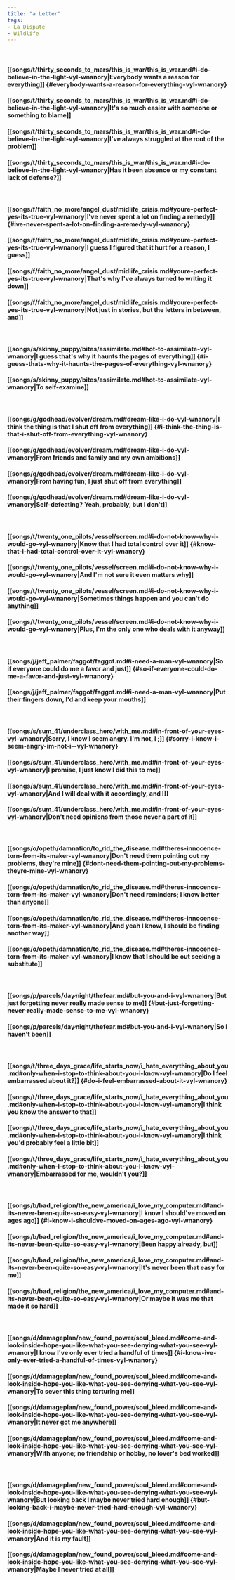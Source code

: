 ```yaml
---
title: "a Letter"
tags:
- La Dispute
- Wildlife
---
```

&nbsp;
#### [[songs/t/thirty_seconds_to_mars/this_is_war/this_is_war.md#i-do-believe-in-the-light-vyl-wnanory|Everybody wants a reason for everything]] {#everybody-wants-a-reason-for-everything-vyl-wnanory}
#### [[songs/t/thirty_seconds_to_mars/this_is_war/this_is_war.md#i-do-believe-in-the-light-vyl-wnanory|It's so much easier with someone or something to blame]]
#### [[songs/t/thirty_seconds_to_mars/this_is_war/this_is_war.md#i-do-believe-in-the-light-vyl-wnanory|I've always struggled at the root of the problem]]
#### [[songs/t/thirty_seconds_to_mars/this_is_war/this_is_war.md#i-do-believe-in-the-light-vyl-wnanory|Has it been absence or my constant lack of defense?]]
&nbsp;
#### [[songs/f/faith_no_more/angel_dust/midlife_crisis.md#youre-perfect-yes-its-true-vyl-wnanory|I've never spent a lot on finding a remedy]] {#ive-never-spent-a-lot-on-finding-a-remedy-vyl-wnanory}
#### [[songs/f/faith_no_more/angel_dust/midlife_crisis.md#youre-perfect-yes-its-true-vyl-wnanory|I guess I figured that it hurt for a reason, I guess]]
#### [[songs/f/faith_no_more/angel_dust/midlife_crisis.md#youre-perfect-yes-its-true-vyl-wnanory|That's why I've always turned to writing it down]]
#### [[songs/f/faith_no_more/angel_dust/midlife_crisis.md#youre-perfect-yes-its-true-vyl-wnanory|Not just in stories, but the letters in between, and]]
&nbsp;
#### [[songs/s/skinny_puppy/bites/assimilate.md#hot-to-assimilate-vyl-wnanory|I guess that's why it haunts the pages of everything]] {#i-guess-thats-why-it-haunts-the-pages-of-everything-vyl-wnanory}
#### [[songs/s/skinny_puppy/bites/assimilate.md#hot-to-assimilate-vyl-wnanory|To self-examine]]
&nbsp;
#### [[songs/g/godhead/evolver/dream.md#dream-like-i-do-vyl-wnanory|I think the thing is that I shut off from everything]] {#i-think-the-thing-is-that-i-shut-off-from-everything-vyl-wnanory}
#### [[songs/g/godhead/evolver/dream.md#dream-like-i-do-vyl-wnanory|From friends and family and my own ambitions]]
#### [[songs/g/godhead/evolver/dream.md#dream-like-i-do-vyl-wnanory|From having fun; I just shut off from everything]]
#### [[songs/g/godhead/evolver/dream.md#dream-like-i-do-vyl-wnanory|Self-defeating? Yeah, probably, but I don't]]
&nbsp;
#### [[songs/t/twenty_one_pilots/vessel/screen.md#i-do-not-know-why-i-would-go-vyl-wnanory|Know that I had total control over it]] {#know-that-i-had-total-control-over-it-vyl-wnanory}
#### [[songs/t/twenty_one_pilots/vessel/screen.md#i-do-not-know-why-i-would-go-vyl-wnanory|And I'm not sure it even matters why]]
#### [[songs/t/twenty_one_pilots/vessel/screen.md#i-do-not-know-why-i-would-go-vyl-wnanory|Sometimes things happen and you can't do anything]]
#### [[songs/t/twenty_one_pilots/vessel/screen.md#i-do-not-know-why-i-would-go-vyl-wnanory|Plus, I'm the only one who deals with it anyway]]
&nbsp;
#### [[songs/j/jeff_palmer/faggot/faggot.md#i-need-a-man-vyl-wnanory|So if everyone could do me a favor and just]] {#so-if-everyone-could-do-me-a-favor-and-just-vyl-wnanory}
#### [[songs/j/jeff_palmer/faggot/faggot.md#i-need-a-man-vyl-wnanory|Put their fingers down, I'd   and keep your mouths]]
&nbsp;
#### [[songs/s/sum_41/underclass_hero/with_me.md#in-front-of-your-eyes-vyl-wnanory|Sorry, I know I seem angry. I'm not, I ;]] {#sorry-i-know-i-seem-angry-im-not-i--vyl-wnanory}
#### [[songs/s/sum_41/underclass_hero/with_me.md#in-front-of-your-eyes-vyl-wnanory|I promise, I just know I did this to me]]
#### [[songs/s/sum_41/underclass_hero/with_me.md#in-front-of-your-eyes-vyl-wnanory|And I will deal with it accordingly, and I]]
#### [[songs/s/sum_41/underclass_hero/with_me.md#in-front-of-your-eyes-vyl-wnanory|Don't need opinions from those never a part of it]]
&nbsp;
#### [[songs/o/opeth/damnation/to_rid_the_disease.md#theres-innocence-torn-from-its-maker-vyl-wnanory|Don't need them pointing out my problems, they're mine]] {#dont-need-them-pointing-out-my-problems-theyre-mine-vyl-wnanory}
#### [[songs/o/opeth/damnation/to_rid_the_disease.md#theres-innocence-torn-from-its-maker-vyl-wnanory|Don't need reminders; I know better than anyone]]
#### [[songs/o/opeth/damnation/to_rid_the_disease.md#theres-innocence-torn-from-its-maker-vyl-wnanory|And yeah I know, I should be finding another way]]
#### [[songs/o/opeth/damnation/to_rid_the_disease.md#theres-innocence-torn-from-its-maker-vyl-wnanory|I know that I should be out seeking a substitute]]
&nbsp;
#### [[songs/p/parcels/day∕night/thefear.md#but-you-and-i-vyl-wnanory|But just forgetting never really made sense to me]] {#but-just-forgetting-never-really-made-sense-to-me-vyl-wnanory}
#### [[songs/p/parcels/day∕night/thefear.md#but-you-and-i-vyl-wnanory|So I haven't been]]
&nbsp;
#### [[songs/t/three_days_grace/life_starts_now/i_hate_everything_about_you.md#only-when-i-stop-to-think-about-you-i-know-vyl-wnanory|Do I feel embarrassed about it?]] {#do-i-feel-embarrassed-about-it-vyl-wnanory}
#### [[songs/t/three_days_grace/life_starts_now/i_hate_everything_about_you.md#only-when-i-stop-to-think-about-you-i-know-vyl-wnanory|I think you know the answer to that]]
#### [[songs/t/three_days_grace/life_starts_now/i_hate_everything_about_you.md#only-when-i-stop-to-think-about-you-i-know-vyl-wnanory|I think you'd probably feel a little bit]]
#### [[songs/t/three_days_grace/life_starts_now/i_hate_everything_about_you.md#only-when-i-stop-to-think-about-you-i-know-vyl-wnanory|Embarrassed for me, wouldn't you?]]
&nbsp;
#### [[songs/b/bad_religion/the_new_america/i_love_my_computer.md#and-its-never-been-quite-so-easy-vyl-wnanory|I know I should've moved on ages ago]] {#i-know-i-shouldve-moved-on-ages-ago-vyl-wnanory}
#### [[songs/b/bad_religion/the_new_america/i_love_my_computer.md#and-its-never-been-quite-so-easy-vyl-wnanory|Been happy already, but]]
#### [[songs/b/bad_religion/the_new_america/i_love_my_computer.md#and-its-never-been-quite-so-easy-vyl-wnanory|It's never been that easy for me]]
#### [[songs/b/bad_religion/the_new_america/i_love_my_computer.md#and-its-never-been-quite-so-easy-vyl-wnanory|Or maybe it was me that made it so hard]]
&nbsp;
#### [[songs/d/damageplan/new_found_power/soul_bleed.md#come-and-look-inside-hope-you-like-what-you-see-denying-what-you-see-vyl-wnanory|I know I've only ever tried a handful of times]] {#i-know-ive-only-ever-tried-a-handful-of-times-vyl-wnanory}
#### [[songs/d/damageplan/new_found_power/soul_bleed.md#come-and-look-inside-hope-you-like-what-you-see-denying-what-you-see-vyl-wnanory|To sever this thing torturing me]]
#### [[songs/d/damageplan/new_found_power/soul_bleed.md#come-and-look-inside-hope-you-like-what-you-see-denying-what-you-see-vyl-wnanory|It never got me anywhere]]
#### [[songs/d/damageplan/new_found_power/soul_bleed.md#come-and-look-inside-hope-you-like-what-you-see-denying-what-you-see-vyl-wnanory|With anyone; no friendship or hobby, no lover's bed worked]]
&nbsp;
#### [[songs/d/damageplan/new_found_power/soul_bleed.md#come-and-look-inside-hope-you-like-what-you-see-denying-what-you-see-vyl-wnanory|But looking back I maybe never tried hard enough]] {#but-looking-back-i-maybe-never-tried-hard-enough-vyl-wnanory}
#### [[songs/d/damageplan/new_found_power/soul_bleed.md#come-and-look-inside-hope-you-like-what-you-see-denying-what-you-see-vyl-wnanory|And it is my fault]]
#### [[songs/d/damageplan/new_found_power/soul_bleed.md#come-and-look-inside-hope-you-like-what-you-see-denying-what-you-see-vyl-wnanory|Maybe I never tried at all]]
